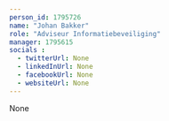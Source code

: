 ```yaml
---
person_id: 1795726
name: "Johan Bakker"
role: "Adviseur Informatiebeveiliging"
manager: 1795615
socials :
  - twitterUrl: None
  - linkedInUrl: None
  - facebookUrl: None
  - websiteUrl: None
---
```

None
